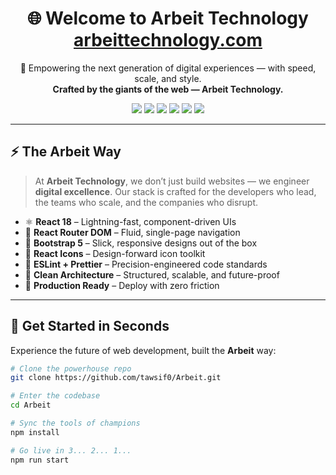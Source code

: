 <h1 align="center">
  🌐 Welcome to <strong>Arbeit Technology</strong>
  <br />
  <a href="https://arbeittechnology.com" target="_blank">arbeittechnology.com</a>
</h1>

<p align="center">
  🚀 Empowering the next generation of digital experiences — with speed, scale, and style.  
  <br />
  <strong>Crafted by the giants of the web — Arbeit Technology.</strong>
</p>

<p align="center">
  <img src="https://img.shields.io/badge/React-20232A?style=for-the-badge&logo=react&logoColor=61DAFB" />
  <img src="https://img.shields.io/badge/React_Router-CA4245?style=for-the-badge&logo=react-router&logoColor=white" />
  <img src="https://img.shields.io/badge/Bootstrap-563D7C?style=for-the-badge&logo=bootstrap&logoColor=white" />
  <img src="https://img.shields.io/badge/CSS3-1572B6?style=for-the-badge&logo=css3&logoColor=white" />
  <img src="https://img.shields.io/badge/Prettier-1A2C34?style=for-the-badge&logo=prettier&logoColor=F7BA3E" />
  <img src="https://img.shields.io/badge/ESLint-4B32C3?style=for-the-badge&logo=eslint&logoColor=white" />
</p>

---

## ⚡ The Arbeit Way

> At **Arbeit Technology**, we don’t just build websites — we engineer **digital excellence**. Our stack is crafted for the developers who lead, the teams who scale, and the companies who disrupt.

-   ⚛️ **React 18** – Lightning-fast, component-driven UIs
-   🧭 **React Router DOM** – Fluid, single-page navigation
-   💠 **Bootstrap 5** – Slick, responsive designs out of the box
-   🧩 **React Icons** – Design-forward icon toolkit
-   🧼 **ESLint + Prettier** – Precision-engineered code standards
-   🧠 **Clean Architecture** – Structured, scalable, and future-proof
-   🚀 **Production Ready** – Deploy with zero friction

---

## 🚀 Get Started in Seconds

Experience the future of web development, built the **Arbeit** way:

```bash
# Clone the powerhouse repo
git clone https://github.com/tawsif0/Arbeit.git

# Enter the codebase
cd Arbeit

# Sync the tools of champions
npm install

# Go live in 3... 2... 1...
npm run start
```

